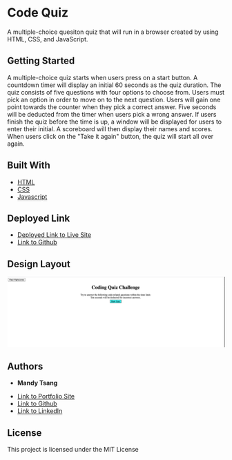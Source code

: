 # Code Quiz
A multiple-choice quesiton quiz that will run in a browser created by using HTML, CSS, and JavaScript.


## Getting Started
A multiple-choice quiz starts when users press on a start button. A countdown timer will display an initial 60 seconds as the quiz duration. The quiz consists of five questions with four options to choose from. Users must pick an option in order to move on to the next question. Users will gain one point towards the counter when they pick a correct answer. Five seconds will be deducted from the timer when users pick a wrong answer. If users finish the quiz before the time is up, a window will be displayed for users to enter their initial. A scoreboard will then display their names and scores. When users click on the "Take it again" button, the quiz will start all over again. 


## Built With

* [HTML](https://developer.mozilla.org/en-US/docs/Web/HTML)
* [CSS](https://developer.mozilla.org/en-US/docs/Web/CSS)
* [Javascript](https://developer.mozilla.org/en-US/docs/Web/JavaScript)

## Deployed Link

* [Deployed Link to Live Site](https://mandytsang007.github.io/codeQuiz/)
* [Link to Github](https://github.com/MANDYTSANG007/codeQuiz)

## Design Layout

![alt text](codeQuizscreenshot.png)


## Authors

* **Mandy Tsang** 

- [Link to Portfolio Site](https://mandytsang007.github.io/HMT-Portfolio/)
- [Link to Github](https://github.com/MANDYTSANG007)
- [Link to LinkedIn](https://www.linkedin.com/in/mandy-tsang-896b2682)


## License

This project is licensed under the MIT License 
